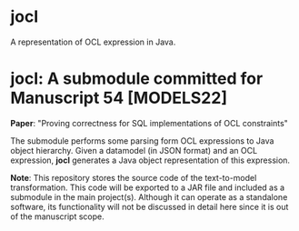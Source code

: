 # jocl

A representation of OCL expression in Java.
 
# jocl: A submodule committed for Manuscript 54 [MODELS22]

**Paper**: "Proving correctness for SQL implementations of OCL constraints"

The submodule performs some parsing form OCL expressions to Java object hierarchy. 
Given a datamodel (in JSON format) and an OCL expression, **jocl** generates a Java object representation of this expression.

**Note**: This repository stores the source code of the text-to-model transformation. This code will be exported to a JAR file and included as a submodule in the main project(s). Although it can operate as a standalone software, its functionality will not be discussed in detail here since it is out of the manuscript scope.

 
